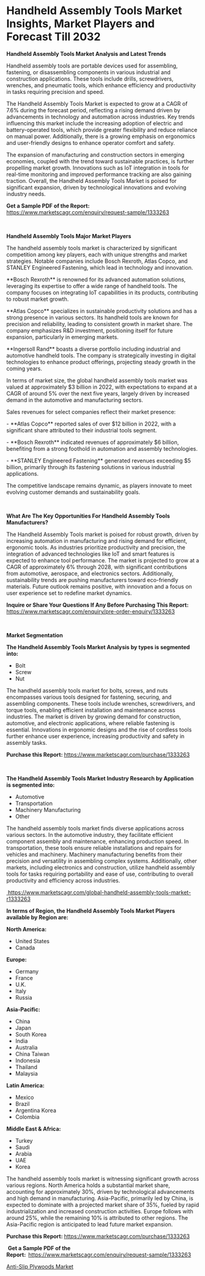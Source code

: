 <p><h1>Handheld Assembly Tools Market Insights, Market Players and Forecast Till 2032</h1></p><p><strong>Handheld Assembly Tools Market Analysis and Latest Trends</strong></p>
<p><p>Handheld assembly tools are portable devices used for assembling, fastening, or disassembling components in various industrial and construction applications. These tools include drills, screwdrivers, wrenches, and pneumatic tools, which enhance efficiency and productivity in tasks requiring precision and speed.</p><p>The Handheld Assembly Tools Market is expected to grow at a CAGR of 7.6% during the forecast period, reflecting a rising demand driven by advancements in technology and automation across industries. Key trends influencing this market include the increasing adoption of electric and battery-operated tools, which provide greater flexibility and reduce reliance on manual power. Additionally, there is a growing emphasis on ergonomics and user-friendly designs to enhance operator comfort and safety.</p><p>The expansion of manufacturing and construction sectors in emerging economies, coupled with the trend toward sustainable practices, is further propelling market growth. Innovations such as IoT integration in tools for real-time monitoring and improved performance tracking are also gaining traction. Overall, the Handheld Assembly Tools Market is poised for significant expansion, driven by technological innovations and evolving industry needs.</p></p>
<p><strong>Get a Sample PDF of the Report:&nbsp;</strong> <a href="https://www.marketscagr.com/enquiry/request-sample/1333263?utm_campaign=3447&utm_medium=2&utm_source=Github&utm_content=ia&utm_term=24032025&utm_id=handheld-assembly-tools">https://www.marketscagr.com/enquiry/request-sample/1333263</a></p>
<p>&nbsp;</p>
<p><strong>Handheld Assembly Tools Major Market Players</strong></p>
<p><p>The handheld assembly tools market is characterized by significant competition among key players, each with unique strengths and market strategies. Notable companies include Bosch Rexroth, Atlas Copco, and STANLEY Engineered Fastening, which lead in technology and innovation.</p><p>**Bosch Rexroth** is renowned for its advanced automation solutions, leveraging its expertise to offer a wide range of handheld tools. The company focuses on integrating IoT capabilities in its products, contributing to robust market growth. </p><p>**Atlas Copco** specializes in sustainable productivity solutions and has a strong presence in various sectors. Its handheld tools are known for precision and reliability, leading to consistent growth in market share. The company emphasizes R&D investment, positioning itself for future expansion, particularly in emerging markets.</p><p>**Ingersoll Rand** boasts a diverse portfolio including industrial and automotive handheld tools. The company is strategically investing in digital technologies to enhance product offerings, projecting steady growth in the coming years.</p><p>In terms of market size, the global handheld assembly tools market was valued at approximately $3 billion in 2022, with expectations to expand at a CAGR of around 5% over the next five years, largely driven by increased demand in the automotive and manufacturing sectors.</p><p>Sales revenues for select companies reflect their market presence: </p><p>- **Atlas Copco** reported sales of over $12 billion in 2022, with a significant share attributed to their industrial tools segment.</p><p>- **Bosch Rexroth** indicated revenues of approximately $6 billion, benefiting from a strong foothold in automation and assembly technologies.</p><p>- **STANLEY Engineered Fastening** generated revenues exceeding $5 billion, primarily through its fastening solutions in various industrial applications.</p><p>The competitive landscape remains dynamic, as players innovate to meet evolving customer demands and sustainability goals.</p></p>
<p>&nbsp;</p>
<p><strong>What Are The Key Opportunities For Handheld Assembly Tools Manufacturers?</strong></p>
<p><p>The Handheld Assembly Tools market is poised for robust growth, driven by increasing automation in manufacturing and rising demand for efficient, ergonomic tools. As industries prioritize productivity and precision, the integration of advanced technologies like IoT and smart features is expected to enhance tool performance. The market is projected to grow at a CAGR of approximately 6% through 2028, with significant contributions from automotive, aerospace, and electronics sectors. Additionally, sustainability trends are pushing manufacturers toward eco-friendly materials. Future outlook remains positive, with innovation and a focus on user experience set to redefine market dynamics.</p></p>
<p><strong>Inquire or Share Your Questions If Any Before Purchasing This Report:</strong> <a href="https://www.marketscagr.com/enquiry/pre-order-enquiry/1333263?utm_campaign=3447&utm_medium=2&utm_source=Github&utm_content=ia&utm_term=24032025&utm_id=handheld-assembly-tools">https://www.marketscagr.com/enquiry/pre-order-enquiry/1333263</a></p>
<p>&nbsp;</p>
<p><strong>Market Segmentation</strong></p>
<p><strong>The Handheld Assembly Tools Market Analysis by types is segmented into:</strong></p>
<p><ul><li>Bolt</li><li>Screw</li><li>Nut</li></ul></p>
<p><p>The handheld assembly tools market for bolts, screws, and nuts encompasses various tools designed for fastening, securing, and assembling components. These tools include wrenches, screwdrivers, and torque tools, enabling efficient installation and maintenance across industries. The market is driven by growing demand for construction, automotive, and electronic applications, where reliable fastening is essential. Innovations in ergonomic designs and the rise of cordless tools further enhance user experience, increasing productivity and safety in assembly tasks.</p></p>
<p><strong>Purchase this Report:&nbsp;</strong><a href="https://www.marketscagr.com/purchase/1333263?utm_campaign=3447&utm_medium=2&utm_source=Github&utm_content=ia&utm_term=24032025&utm_id=handheld-assembly-tools">https://www.marketscagr.com/purchase/1333263</a></p>
<p>&nbsp;</p>
<p><strong>The Handheld Assembly Tools Market Industry Research by Application is segmented into:</strong></p>
<p><ul><li>Automotive</li><li>Transportation</li><li>Machinery Manufacturing</li><li>Other</li></ul></p>
<p><p>The handheld assembly tools market finds diverse applications across various sectors. In the automotive industry, they facilitate efficient component assembly and maintenance, enhancing production speed. In transportation, these tools ensure reliable installations and repairs for vehicles and machinery. Machinery manufacturing benefits from their precision and versatility in assembling complex systems. Additionally, other markets, including electronics and construction, utilize handheld assembly tools for tasks requiring portability and ease of use, contributing to overall productivity and efficiency across industries.</p></p>
<p><a href="https://www.marketscagr.com/global-handheld-assembly-tools-market-r1333263?utm_campaign=3447&utm_medium=2&utm_source=Github&utm_content=ia&utm_term=24032025&utm_id=handheld-assembly-tools">&nbsp;https://www.marketscagr.com/global-handheld-assembly-tools-market-r1333263</a></p>
<p><strong>In terms of Region, the Handheld Assembly Tools Market Players available by Region are:</strong></p>
<p>
    <p> <strong> North America: </strong>
        <ul>
            <li>United States</li>
            <li>Canada</li>
        </ul>
        </p> 
    <p> <strong> Europe: </strong>
        <ul>
            <li>Germany</li>
            <li>France</li>
            <li>U.K.</li>
            <li>Italy</li>
            <li>Russia</li>
        </ul>
        </p> 
    <p> <strong> Asia-Pacific: </strong>
        <ul>
            <li>China</li>
            <li>Japan</li>
            <li>South Korea</li>
            <li>India</li>
            <li>Australia</li>
            <li>China Taiwan</li>
            <li>Indonesia</li>
            <li>Thailand</li>
            <li>Malaysia</li>
        </ul>
        </p> 
    <p> <strong> Latin America: </strong>
        <ul>
            <li>Mexico</li>
            <li>Brazil</li>
            <li>Argentina Korea</li>
            <li>Colombia</li>
        </ul>
        </p> 
    <p> <strong> Middle East & Africa: </strong>
        <ul>
            <li>Turkey</li>
            <li>Saudi</li>
            <li>Arabia</li>
            <li>UAE</li>
            <li>Korea</li>
        </ul>
    </p>
    </p>
<p><p>The handheld assembly tools market is witnessing significant growth across various regions. North America holds a substantial market share, accounting for approximately 30%, driven by technological advancements and high demand in manufacturing. Asia-Pacific, primarily led by China, is expected to dominate with a projected market share of 35%, fueled by rapid industrialization and increased construction activities. Europe follows with around 25%, while the remaining 10% is attributed to other regions. The Asia-Pacific region is anticipated to lead future market expansion.</p></p>
<p><strong>Purchase this Report: </strong><a href="https://www.marketscagr.com/purchase/1333263?utm_campaign=3447&utm_medium=2&utm_source=Github&utm_content=ia&utm_term=24032025&utm_id=handheld-assembly-tools">https://www.marketscagr.com/purchase/1333263</a></p>
<p>&nbsp;<strong>Get a Sample PDF of the Report:&nbsp;&nbsp;</strong><a href="https://www.marketscagr.com/enquiry/request-sample/1333263?utm_campaign=3447&utm_medium=2&utm_source=Github&utm_content=ia&utm_term=24032025&utm_id=handheld-assembly-tools">https://www.marketscagr.com/enquiry/request-sample/1333263</a></p>
<p><strong></strong></p>
<p><p><a href="https://github.com/naomaroaoonv/Market-Research-Report-List-1/blob/main/anti-slip-plywoods-market.md?utm_campaign=3447&utm_medium=2&utm_source=Github&utm_content=ia&utm_term=24032025&utm_id=handheld-assembly-tools">Anti-Slip Plywoods Market</a></p></p>